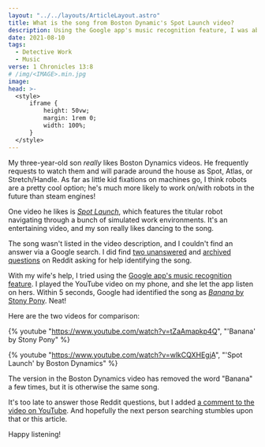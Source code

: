 ```yaml
---
layout: "../../layouts/ArticleLayout.astro"
title: What is the song from Boston Dynamic's Spot Launch video?
description: Using the Google app's music recognition feature, I was able to identify the song as "Banana" by Stony Pony
date: 2021-08-10
tags:
  - Detective Work
  - Music
verse: 1 Chronicles 13:8
# /img/<IMAGE>.min.jpg
image:
head: >-
  <style>
      iframe {
          height: 50vw;
          margin: 1rem 0;
          width: 100%;
      }
  </style>
---
```


My three-year-old son _really_ likes Boston Dynamics videos. He frequently requests to watch them and will parade around the house as Spot, Atlas, or Stretch/Handle. As far as little kid fixations on machines go, I think robots are a pretty cool option; he's much more likely to work on/with robots in the future than steam engines!

One video he likes is [_Spot Launch_](https://www.youtube.com/watch?v=wlkCQXHEgjA), which features the titular robot navigating through a bunch of simulated work environments. It's an entertaining video, and my son really likes dancing to the song.

The song wasn't listed in the video description, and I couldn't find an answer via a Google search. I did find [two unanswered](https://www.reddit.com/r/NameThatSong/comments/isqmyu/what_is_the_song_in_the_spot_launch_ad_from/) and [archived questions](https://www.reddit.com/r/Music/comments/d9fn4j/help_identifying_song_from_spot_launch_boston/) on Reddit asking for help identifying the song.

With my wife's help, I tried using the [Google app's music recognition feature](https://blog.google/products/search/hum-to-search/). I played the YouTube video on my phone, and she let the app listen on hers. Within 5 seconds, Google had identified the song as [_Banana_ by Stony Pony](https://www.youtube.com/watch?v=tZaAmapkp4Q). Neat!

Here are the two videos for comparison:

{% youtube "https://www.youtube.com/watch?v=tZaAmapkp4Q", "'Banana' by Stony Pony" %}

{% youtube "https://www.youtube.com/watch?v=wlkCQXHEgjA", "'Spot Launch' by Boston Dynamics" %}

The version in the Boston Dynamics video has removed the word "Banana" a few times, but it is otherwise the same song.

It's too late to answer those Reddit questions, but I added [a comment to the video on YouTube](https://www.youtube.com/watch?v=wlkCQXHEgjA&lc=UgwqRUzrTpMJJlVCMQt4AaABAg). And hopefully the next person searching stumbles upon that or this article.

Happy listening!
